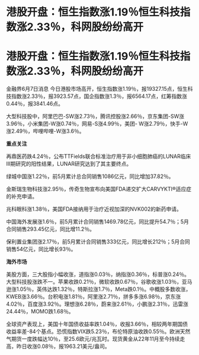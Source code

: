 # 港股开盘：恒生指数涨1.19％恒生科技指数涨2.33％，科网股纷纷高开

# 港股开盘：恒生指数涨1.19％恒生科技指数涨2.33％，科网股纷纷高开

金融界6月7日消息
今日港股市场高开，恒生指数涨1.19％，报19327.15点，恒生科技指数涨2.33％，报3923.57点，国企指数涨1.3％，报6564.17点，红筹指数涨0.44％，报3841.46点。

大型科技股中，阿里巴巴-SW涨2.73％，腾讯控股涨2.66％，京东集团-SW涨3.96％，小米集团-W涨0.74％，网易-S涨4.99％，美团-
W涨2.79％，快手-W涨2.49％，哔哩哔哩-W涨3.6％。

**重点关注**

再鼎医药跌4.24％，公布TTFields联合标准治疗用于非小细胞肺癌的LUNAR临床III期研究的阳性结果，LUNAR研究达到了其主要终点。

绿城中国涨1.22％，前5月累计总合同销售1086亿元，同比增加37.82％。

金斯瑞生物科技涨2.95％，传奇生物宣布向美国FDA递交扩大CARVYKTI®适应症的补充申请。

兆科眼科涨1.38％，美国FDA接纳用于治疗近视加深的NVK002的新药申请。

中国海外发展涨1.6％，前5月累计合同销售1469.78亿元，同比提升54.7％；5月合同销售293.45亿元，同比增11.2％。

保利置业集团涨2.17％，前5月累计合同销售333亿元，同比增长212％；5月合同销售54亿元，同比增长93％。

**海外市场**

美股方面，三大股指小幅收涨，道指涨0.03％，纳指涨0.36％，标普涨0.24％。大型科技股涨跌不一。苹果收跌0.21％，微软收跌0.67％，谷歌收涨1.03％，亚马逊涨1.05％，英伟达跌1.32％，特斯拉涨1.7％，Meta跌0.1％。中概股多数收涨，KWEB涨3.66％。台积电涨1.81％，阿里涨2.71％，拼多多涨6.98％，京东涨4.02％，百度涨3.92％。理想涨6.28％，蔚来涨2.61％，小鹏涨2.31％，迅雷涨24.44％，MOMO跌1.68％。

全球资产表现上，美国十年国债收益率跌1.04％，收报3.66％，相较两年期国债收益率差-84个基点。恐慌指数VIX跌5.23％，布伦特原油收跌0.55％。欧洲天然气期货一度跌幅达10％，至25.6欧元/兆瓦时。现货黄金从22年11月至今持续走高，昨日收涨0.08％，报1963.21美元/盎司。

